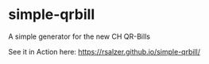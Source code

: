 # simple-qrbill
A simple generator for the new CH QR-Bills

See it in Action here: https://rsalzer.github.io/simple-qrbill/